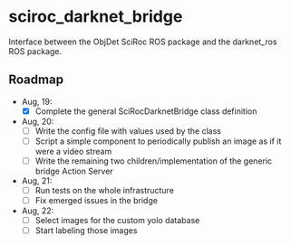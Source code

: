 # sciroc_darknet_bridge
Interface between the ObjDet SciRoc ROS package and the darknet_ros ROS package.

## Roadmap

- Aug, 19: 
	- [x] Complete the general SciRocDarknetBridge class definition
- Aug, 20:
	- [ ] Write the config file with values used by the class
	- [ ] Script a simple component to periodically publish an image as if it were a video stream
	- [ ] Write the remaining two children/implementation of the generic bridge Action Server
- Aug, 21:
	- [ ] Run tests on the whole infrastructure
	- [ ] Fix emerged issues in the bridge
- Aug, 22:
	- [ ] Select images for the custom yolo database
	- [ ] Start labeling those images